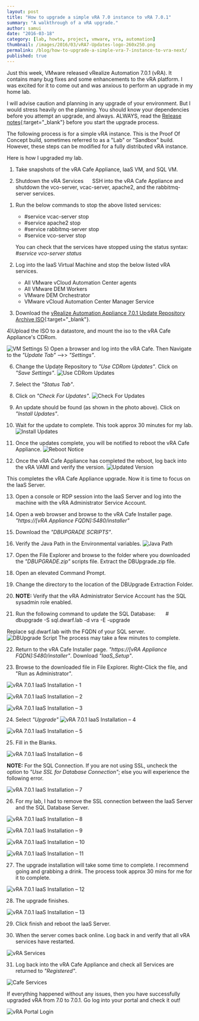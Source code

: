 ```yaml
---
layout: post
title: "How to upgrade a simple vRA 7.0 instance to vRA 7.0.1"
summary: "A walkthrough of a vRA upgrade."
author: samui
date: "2016-03-18"
category: [lab, howto, project, vmware, vra, automation]
thumbnail: /images/2016/03/vRA7-Updates-logo-260x250.png
permalink: /blog/how-to-upgrade-a-simple-vra-7-instance-to-vra-next/
published: true
---
```


Just this week, VMware released vRealize Automation 7.0.1 (vRA). It contains many bug fixes and some enhancements to the vRA platform. I was excited for it to come out and was anxious to perform an upgrade in my home lab.

I will advise caution and planning in any upgrade of your environment. But I would stress heavily on the planning. You should know your dependencies before you attempt an upgrade, and always. ALWAYS, read the [Release notes](http://pubs.vmware.com/Release_Notes/en/vra/vrealize-automation-701-release-notes.html){:target="_blank"} before you start the upgrade process.

The following process is for a simple vRA instance. This is the Proof Of Concept build, sometimes referred to as a "Lab" or "Sandbox" build. However, these steps can be modified for a fully distributed vRA instance.

Here is how I upgraded my lab.

1) Take snapshots of the vRA Cafe Appliance, IaaS VM, and SQL VM.

2) Shutdown the vRA Services      SSH into the vRA Cafe Appliance and shutdown the vco-server, vcac-server, apache2, and the rabbitmq-server services.

1. Run the below commands to stop the above listed services:
    
    - #service vcac-server stop
    - #service apache2 stop
    - #service rabbitmq-server stop
    - #service vco-server stop
    
      
    You can check that the services have stopped using the status syntax: _#service vco-server status_
2. Log into the IaaS Virtual Machine and stop the below listed vRA services.
    - All VMware vCloud Automation Center agents
    - All VMware DEM Workers
    - VMware DEM Orchestrator
    - VMware vCloud Automation Center Manager Service

3) Download the [vRealize Automation Appliance 7.0.1 Update Repository Archive ISO](https://my.vmware.com/web/vmware/details?downloadGroup=VRA-701&productId=561&rPId=10426){:target="_blank"}.

4)Upload the ISO to a datastore, and mount the iso to the vRA Cafe Appliance's CDRom.

![VM Settings](/images/2016/03/Screen-Shot-2016-03-09-at-12.36.09-PM.png)
5) Open a browser and log into the vRA Cafe. Then Navigate to the _"Update Tab"_ -->> _"Settings"_.

6) Change the Update Repository to _"Use CDRom Updates"_. Click on _"Save Settings"_. 
![Use CDRom Updates](/images/2016/03/Screen-Shot-2016-03-09-at-12.36.58-PM-300x194.png)

7) Select the _"Status Tab"_.

8) Click on _"Check For Updates"_. 
![Check For Updates](/images/2016/03/Screen-Shot-2016-03-09-at-12.38.28-PM-300x175.png)

9) An update should be found (as shown in the photo above). Click on _"Install Updates"_.

10) Wait for the update to complete. This took approx 30 minutes for my lab. 
![Install Updates](/images/2016/03/Screen-Shot-2016-03-09-at-12.40.26-PM-300x66.png)

11) Once the updates complete, you will be notified to reboot the vRA Cafe Appliance. 
![Reboot Notice](/images/2016/03/Screen-Shot-2016-03-09-at-1.11.05-PM-300x291.png)

12) Once the vRA Cafe Appliance has completed the reboot, log back into the vRA VAMI and verify the version. 
![Updated Version](/images/2016/03/Screen-Shot-2016-03-09-at-1.16.52-PM-300x95.png)

This completes the vRA Cafe Appliance upgrade. Now it is time to focus on the IaaS Server.

13) Open a console or RDP session into the IaaS Server and log into the machine with the vRA Administrator Service Account.

14) Open a web browser and browse to the vRA Cafe Installer page. _"https://\[vRA Appliance FQDN\]:5480/installer"_

15) Download the _"DBUPGRADE SCRIPTS"_.

16) Verify the Java Path in the Environmental variables. 
![Java Path](/images/2016/03/Screen-Shot-2016-03-09-at-1.23.01-PM-268x300.png)

17) Open the File Explorer and browse to the folder where you downloaded the _"DBUPGRADE.zip"_ scripts file. Extract the DBUpgrade.zip file.

18) Open an elevated Command Prompt.

19) Change the directory to the location of the DBUpgrade Extraction Folder.

20) **NOTE:** Verify that the vRA Administrator Service Account has the SQL sysadmin role enabled.

21) Run the following command to update the SQL Database:       # dbupgrade -S sql.dwarf.lab -d vra -E -upgrade

Replace sql.dwarf.lab with the FQDN of your SQL server. 
![DBUpgrade Script](/images/2016/03/Screen-Shot-2016-03-09-at-1.28.59-PM-300x64.png)
The process may take a few minutes to complete.

22) Return to the vRA Cafe Installer page. _"https://\[vRA Appliance FQDN\]:5480/installer"_. Download _"IaaS\_Setup"_.

23) Browse to the downloaded file in File Explorer. Right-Click the file, and "Run as Administrator".

![vRA 7.0.1 IaaS Installation - 1](/images/2016/03/Screen-Shot-2016-03-09-at-1.32.07-PM.png)

![vRA 7.0.1 IaaS Installation – 2](/images/2016/03/Screen-Shot-2016-03-09-at-1.32.17-PM.png)

![vRA 7.0.1 IaaS Installation – 3](/images/2016/03/Screen-Shot-2016-03-09-at-1.32.33-PM.png)

24) Select _"Upgrade"_ 
![vRA 7.0.1 IaaS Installation – 4](/images/2016/03/Screen-Shot-2016-03-09-at-1.32.42-PM.png)

![vRA 7.0.1 IaaS Installation – 5](/images/2016/03/Screen-Shot-2016-03-09-at-1.33.38-PM.png)

25) Fill in the Blanks. 

![vRA 7.0.1 IaaS Installation – 6](/images/2016/03/Screen-Shot-2016-03-09-at-1.35.31-PM.png)

**NOTE:** For the SQL Connection. If you are not using SSL, uncheck the option to _"Use SSL for Database Connection"_; else you will experience the following error. 

![vRA 7.0.1 IaaS Installation – 7](/images/2016/03/Screen-Shot-2016-03-09-at-1.38.04-PM-300x123.png)

26) For my lab, I had to remove the SSL connection between the IaaS Server and the SQL Database Server. 

![vRA 7.0.1 IaaS Installation – 8](/images/2016/03/Screen-Shot-2016-03-09-at-1.38.33-PM.png)

![vRA 7.0.1 IaaS Installation – 9](/images/2016/03/Screen-Shot-2016-03-09-at-1.39.31-PM.png)

![vRA 7.0.1 IaaS Installation – 10](/images/2016/03/Screen-Shot-2016-03-09-at-1.39.44-PM.png)

![vRA 7.0.1 IaaS Installation – 11](/images/2016/03/Screen-Shot-2016-03-09-at-1.39.54-PM.png)

27) The upgrade installation will take some time to complete. I recommend going and grabbing a drink. The process took approx 30 mins for me for it to complete. 

![vRA 7.0.1 IaaS Installation – 12](/images/2016/03/Screen-Shot-2016-03-09-at-1.55.57-PM.png)

28) The upgrade finishes. 

![vRA 7.0.1 IaaS Installation – 13](/images/2016/03/Screen-Shot-2016-03-09-at-1.56.08-PM.png)

29) Click finish and reboot the IaaS Server.

30) When the server comes back online. Log back in and verify that all vRA services have restarted. 

![vRA Services](/images/2016/03/Screen-Shot-2016-03-09-at-2.00.59-PM.png)

31) Log back into the vRA Cafe Appliance and check all Services are returned to _"Registered"_. 

![Cafe Services](/images/2016/03/Screen-Shot-2016-03-09-at-2.02.36-PM-267x300.png)


If everything happened without any issues, then you have successfully upgraded vRA from 7.0 to 7.0.1. Go log into your portal and check it out! 

![vRA Portal Login](/images/2016/03/Screen-Shot-2016-03-09-at-2.03.30-PM-291x300.png)
